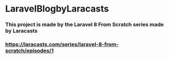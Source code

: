 # LaravelBlogbyLaracasts

### This project is made by the Laravel 8 From Scratch series made by Laracasts
### https://laracasts.com/series/laravel-8-from-scratch/episodes/1
